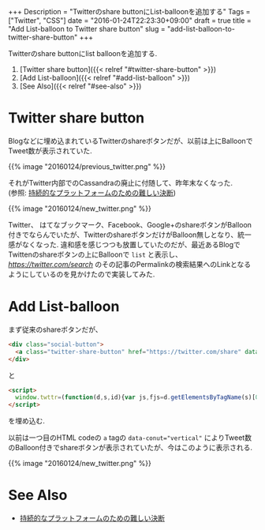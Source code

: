 +++
Description = "Twitterのshare buttonにList-balloonを追加する"
Tags = ["Twitter", "CSS"]
date = "2016-01-24T22:23:30+09:00"
draft = true
title = "Add List-balloon to Twitter share button"
slug = "add-list-balloon-to-twitter-share-button"
+++

Twitterのshare buttonにlist balloonを追加する.

<!--more-->

1. [Twitter share button]({{< relref "#twitter-share-button" >}})
2. [Add List-balloon]({{< relref "#add-list-balloon" >}})
3. [See Also]({{< relref "#see-also" >}})


# Twitter share button

Blogなどに埋め込まれているTwitterのshareボタンだが、以前は上にBalloonでTweet数が表示されていた.

{{% image "20160124/previous_twitter.png" %}}

それがTwitter内部でのCassandraの廃止に付随して、昨年末なくなった.  
(参照: [持続的なプラットフォームのための難しい決断](https://blog.twitter.com/ja/2015/buttons))

{{% image "20160124/new_twitter.png" %}}

Twitter、 はてなブックマーク、Facebook、Google+のshareボタンがBalloon付きでならんでいたが、TwitterのshareボタンだけがBalloon無しとなり、統一感がなくなった.
違和感を感じつつも放置していたのだが、最近あるBlogでTwittenのshareボタンの上にBalloonで `list` と表示し、
*https://twitter.com/search* のその記事のPermalinkの検索結果へのLinkとなるようにしているのを見かけたので実装してみた.


# Add List-balloon

まず従来のshareボタンだが、

```html
<div class="social-button">
  <a class="twitter-share-button" href="https://twitter.com/share" data-dnt="true" data-count="vertical">Tweet</a>
</div>
```

と

```html
<script>
  window.twttr=(function(d,s,id){var js,fjs=d.getElementsByTagName(s)[0],t=window.twttr||{};if(d.getElementById(id))return;js=d.createElement(s);js.id=id;js.src="https://platform.twitter.com/widgets.js";fjs.parentNode.insertBefore(js,fjs);t._e=[];t.ready=function(f){t._e.push(f);};return t;}(document,"script","twitter-wjs"));
</script>
```

を埋め込む.

以前は一つ目のHTML codeの `a` tagの `data-conut="vertical"` によりTweet数のBalloon付きでshareボタンが表示されていたが、今はこのように表示される.

{{% image "20160124/new_twitter.png" %}}


# See Also

- [持続的なプラットフォームのための難しい決断](https://blog.twitter.com/ja/2015/buttons)
